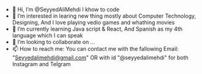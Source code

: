 - 👋 Hi, I’m @SeyyedAliMehdi I khow to code
- 👀 I’m interested in learing new thing mostly about Computer Technology, Designing, And I love playing vedio games and whathing movies
- 🌱 I’m currently learning Java script & React, And Spanish as my 4th language which I can speak
- 💞️ I’m looking to collaborate on ...
- 📫 How to reach me: You can contact me with the fallowing Email: "Seyyedalimehdi@gmail.com" OR with id "@seyyedalimehdi" for both Instagram and Telgram

<!---
SeyyedAliMehdi/SeyyedAliMehdi is a ✨ special ✨ repository because its `README.md` (this file) appears on your GitHub profile.
You can click the Preview link to take a look at your changes.
--->
